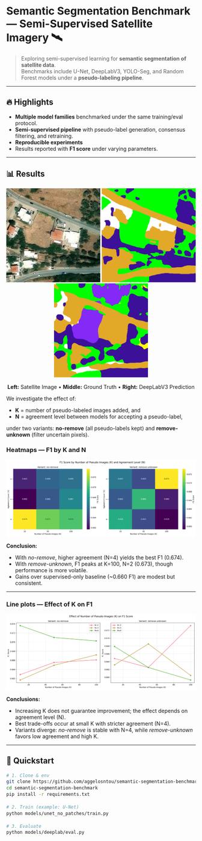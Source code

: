 # Semantic Segmentation Benchmark — Semi-Supervised Satellite Imagery 🛰️

> Exploring semi-supervised learning for **semantic segmentation of satellite data**.  
> Benchmarks include U-Net, DeepLabV3, YOLO-Seg, and Random Forest models under a **pseudo-labeling pipeline**.

---

## 🔥 Highlights
- **Multiple model families** benchmarked under the same training/eval protocol.  
- **Semi-supervised pipeline** with pseudo-label generation, consensus filtering, and retraining.  
- **Reproducible experiments** 
- Results reported with **F1 score** under varying parameters.

---

## 📊 Results
<p align="center">
  <img src="dataset/test/image/0005.jpg" alt="Input image" width="250"/>
  <img src="dataset/test/mask/0005.png" alt="Ground truth" width="250"/>
  <img src="predictions/deeplab/test/0005.png" alt="Prediction" width="250"/>
</p>

<p align="center">
  <b>Left:</b> Satellite Image • <b>Middle:</b> Ground Truth • <b>Right:</b> DeepLabV3 Prediction
</p>


We investigate the effect of:
- **K** = number of pseudo-labeled images added, and  
- **N** = agreement level between models for accepting a pseudo-label,  

under two variants: **no-remove** (all pseudo-labels kept) and **remove-unknown** (filter uncertain pixels).

### Heatmaps — F1 by K and N

<p align="center">
<img src="plots/f1_heatmap.png" alt="F1 Heatmaps" width="800"/>
</p>

**Conclusion:**  
- With *no-remove*, higher agreement (N=4) yields the best F1 (0.674).  
- With *remove-unknown*, F1 peaks at K=100, N=2 (0.673), though performance is more volatile.  
- Gains over supervised-only baseline (~0.660 F1) are modest but consistent.

---

### Line plots — Effect of K on F1

<p align="center">
<img src="plots/k_effect.png" alt="K vs F1" width="800"/>
</p>

**Conclusions:**  
- Increasing K does not guarantee improvement; the effect depends on agreement level (N).  
- Best trade-offs occur at small K with stricter agreement (N=4).  
- Variants diverge: *no-remove* is stable with N=4, while *remove-unknown* favors low agreement and high K.

---

## 🚀 Quickstart

```bash
# 1. Clone & env
git clone https://github.com/aggelosntou/semantic-segmentation-benchmark.git
cd semantic-segmentation-benchmark
pip install -r requirements.txt

# 2. Train (example: U-Net)
python models/unet_no_patches/train.py

# 3. Evaluate
python models/deeplab/eval.py
